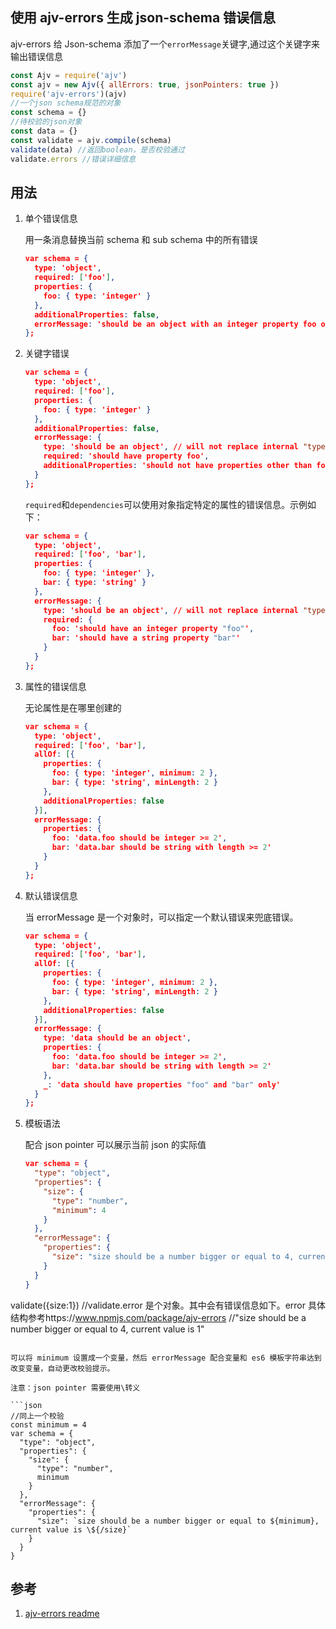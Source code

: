 ## 使用 ajv-errors 生成 json-schema 错误信息

ajv-errors 给 Json-schema 添加了一个`errorMessage`关键字,通过这个关键字来输出错误信息

```js
const Ajv = require('ajv')
const ajv = new Ajv({ allErrors: true, jsonPointers: true })
require('ajv-errors')(ajv)
//一个json schema规范的对象
const schema = {}
//待校验的json对象
const data = {}
const validate = ajv.compile(schema)
validate(data) //返回boolean，是否校验通过
validate.errors //错误详细信息
```

## 用法

1. 单个错误信息

   用一条消息替换当前 schema 和 sub schema 中的所有错误

   ```json
   var schema = {
     type: 'object',
     required: ['foo'],
     properties: {
       foo: { type: 'integer' }
     },
     additionalProperties: false,
     errorMessage: 'should be an object with an integer property foo only'
   };
   ```

2. 关键字错误

   ```json
   var schema = {
     type: 'object',
     required: ['foo'],
     properties: {
       foo: { type: 'integer' }
     },
     additionalProperties: false,
     errorMessage: {
       type: 'should be an object', // will not replace internal "type" error for the property "foo"
       required: 'should have property foo',
       additionalProperties: 'should not have properties other than foo'
     }
   };
   ```

   `required`和`dependencies`可以使用对象指定特定的属性的错误信息。示例如下：

   ```json
   var schema = {
     type: 'object',
     required: ['foo', 'bar'],
     properties: {
       foo: { type: 'integer' },
       bar: { type: 'string' }
     },
     errorMessage: {
       type: 'should be an object', // will not replace internal "type" error for the property "foo"
       required: {
         foo: 'should have an integer property "foo"',
         bar: 'should have a string property "bar"'
       }
     }
   };
   ```

3. 属性的错误信息

   无论属性是在哪里创建的

   ```json
   var schema = {
     type: 'object',
     required: ['foo', 'bar'],
     allOf: [{
       properties: {
         foo: { type: 'integer', minimum: 2 },
         bar: { type: 'string', minLength: 2 }
       },
       additionalProperties: false
     }],
     errorMessage: {
       properties: {
         foo: 'data.foo should be integer >= 2',
         bar: 'data.bar should be string with length >= 2'
       }
     }
   };
   ```

4. 默认错误信息

   当 errorMessage 是一个对象时，可以指定一个默认错误来兜底错误。

   ```json
   var schema = {
     type: 'object',
     required: ['foo', 'bar'],
     allOf: [{
       properties: {
         foo: { type: 'integer', minimum: 2 },
         bar: { type: 'string', minLength: 2 }
       },
       additionalProperties: false
     }],
     errorMessage: {
       type: 'data should be an object',
       properties: {
         foo: 'data.foo should be integer >= 2',
         bar: 'data.bar should be string with length >= 2'
       },
       _: 'data should have properties "foo" and "bar" only'
     }
   };
   ```

5. 模板语法

   配合 json pointer 可以展示当前 json 的实际值

   ```json
   var schema = {
     "type": "object",
     "properties": {
       "size": {
         "type": "number",
         "minimum": 4
       }
     },
     "errorMessage": {
       "properties": {
         "size": "size should be a number bigger or equal to 4, current value is ${/size}"
       }
     }
   }
   ```

validate({size:1})
//validate.error 是个对象。其中会有错误信息如下。error 具体结构参考https://www.npmjs.com/package/ajv-errors
//"size should be a number bigger or equal to 4, current value is 1"

````

可以将 minimum 设置成一个变量，然后 errorMessage 配合变量和 es6 模板字符串达到改变变量，自动更改校验提示。

注意：json pointer 需要使用\转义

```json
//同上一个校验
const minimum = 4
var schema = {
  "type": "object",
  "properties": {
    "size": {
      "type": "number",
      minimum
    }
  },
  "errorMessage": {
    "properties": {
      "size": `size should be a number bigger or equal to ${minimum}, current value is \${/size}`
    }
  }
}
````

## 参考

1. [ajv-errors readme](https://www.npmjs.com/package/ajv-errors)
